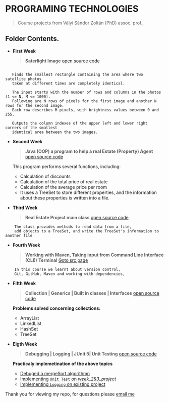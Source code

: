 # PROGRAMING TECHNOLOGIES
> Course projects from Vályi Sándor Zoltán (PhD) assoc. prof.,


## Folder Contents.
* **First Week**
  > **Saterlight Image**
  > [open source code ](https://github.com/Cokode/Programing-Technologies/blob/main/src/main/java/firstWeek/SatelliteImage.java)

```

   Finds the smallest rectangle containing the area where two satellite photos 
   taken at different times are completely identical.
 
   The input starts with the number of rows and columns in the photos (1 <= N, M <= 1000). 
   Following are N rows of pixels for the first image and another N rows for the second image. 
   Each row describes M pixels, with brightness values between 0 and 255.
 
   Outputs the column indexes of the upper left and lower right corners of the smallest 
   identical area between the two images.

```

* **Second Week**
  > **Java (OOP) a program to help a real Estate (Property) Agent**
  > [open source code ](https://github.com/Cokode/Programing-Technologies/tree/main/src/main/java/secondWeek)

  This program performs several functions, including:
  - Calculation of discounts
  - Calculation of the total price of real estate
  - Calculation of the average price per room
  - It uses a TreeSet to store different properties,
    and the information about these properties is written into a file.

* **Third Week**
  > **Real Estate Project main class**
  > [open source code ](https://github.com/Cokode/Programing-Technologies/blob/main/src/main/java/thirdWeek/RealEstates.java)

```
    The class provides methods to read data from a file,
    add objects to a TreeSet, and write the TreeSet's information to another file

```

* **Fourth Week**
  > **Working with Maven, Taking input from Command Line Interface (CLI)/ Terminal**
  > [Goto src page](https://github.com/Cokode/maven-project)

```
    In this course we learnt about version control,
    Git, GitHub, Maven and working with dependencies, 

```

* **Fifth Week**
  > **Collection | Generics | Built in classes | Interfaces**
  > [open source code ](https://github.com/Cokode/Programing-Technologies/blob/main/src/main/java/fifthWeek/ArrayListExercises.java)

    **Problems solved concerning collections:**
  - ArrayList
  - LinkedList
  - HashSet
  - TreeSet

>>
* **Eigth Week**
  > **Debugging | Logging | JUnit 5| Unit Testing**
  > [open source code ](https://github.com/Cokode/Programing-Technologies/blob/main/src/main/java/fifthWeek/ArrayListExercises.java)

    **Practicaly implemetination of the above topics**
  - [Debuged a mergeSort algorithmn](https://github.com/Cokode/Programing-Technologies/blob/main/src/main/java/eigthweek/MergeSortBugFixed.java)
  - [Implementing `Unit Test` on _week_2_&_3_project_](https://github.com/Cokode/Programing-Technologies/tree/main/src/main/java/secondWeek)
  - [Implementing `Logging` on existing project](https://github.com/Cokode/Programing-Technologies/tree/main/src/main/java/secondWeek)


>>
>>
Thank you for viewing my repo, for questions please [email me](contactmrc$@gmail.com) 
